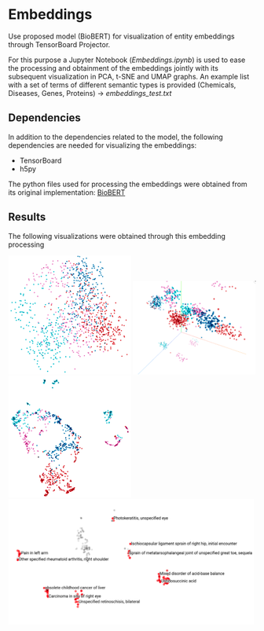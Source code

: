 # Embeddings

Use proposed model (BioBERT) for visualization of entity embeddings through TensorBoard Projector.

For this purpose a Jupyter Notebook (*Embeddings.ipynb*) is used to ease the processing and obtainment of the embeddings jointly with its subsequent visualization in PCA, t-SNE and UMAP graphs.
An example list with a set of terms of different semantic types is provided (Chemicals, Diseases, Genes, Proteins) -> *embeddings_test.txt*

## Dependencies

In addition to the dependencies related to the model, the following dependencies are needed for visualizing the embeddings:
  - TensorBoard
  - h5py
  
The python files used for processing the embeddings were obtained from its original implementation: [BioBERT](https://github.com/dmis-lab/biobert-pytorch)

## Results
The following visualizations were obtained through this embedding processing

 <img src="images/2d-pca.png" alt="Bidimensional PCA of examples"  width="250">  <img src="images/tsne.png" alt="3D t-SNE of examples"  width="250">  <img src="images/umap.png" alt="UMAP of examples"  width="250">  
 <img src="images/2dtsne_diseases.png" alt="2D t-SNE of disease examples"  width="500">
